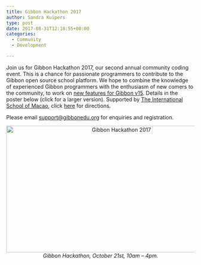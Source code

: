 ```yaml
---
title: Gibbon Hackathon 2017
author: Sandra Kuipers
type: post
date: 2017-08-31T12:18:55+00:00
categories:
  - Community
  - Development

---
```

Join us for Gibbon Hackathon 2017, our second annual community coding event. This is a chance for passionate programmers to contribute to the Gibbon open source school platform. We hope to combine the knowledge of experienced Gibbon programmers with the enthusiasm of new comers to the community, to work on [new features for Gibbon v15][1]. Details in the poster below (click for a larger version). Supported by <a href="http://www.tis.edu.mo" target="_blank">The International School of Macao</a>, click [here][2] for directions.

Please email <support@gibbonedu.org> for enquiries and registration.

<p style="text-align: center;">
  <a href="https://gibbonedu.org/wp/wp-content/uploads/2017/08/Gibbon-Hackathon-2017.png"><img class="aligncenter wp-image-1728" src="https://gibbonedu.org/wp/wp-content/uploads/2017/08/Gibbon-Hackathon-2017-1024x576.png" alt="Gibbon Hackathon 2017" width="600" height="338" /></a><br/>
  <em>Gibbon Hackathon, October 21st, 10am &#8211; 4pm.</em>
</p>

 [1]: https://gibbonedu.org/wp/support/developers/gibbon-road-map/
 [2]: https://www.google.com/maps/place/The+International+School+of+Macao/@22.1509583,113.5600969,15z/data=!4m5!3m4!1s0x0:0xd5c79e2247b3f28e!8m2!3d22.150998!4d113.569152
